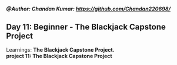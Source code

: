 ##### @Author: Chandan Kumar: https://github.com/Chandan220698/

## Day 11: Beginner - The Blackjack Capstone Project
Learnings: <b>The Blackjack Capstone Project<b>.<br>
project 11: The Blackjack Capstone Project